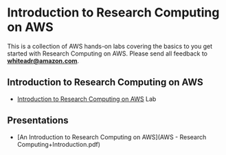 # Introduction to Research Computing on AWS

This is a collection of AWS hands-on labs covering the basics to you get started with Research Computing on AWS. Please send all feedback to **whiteadr@amazon.com**.

## Introduction to Research Computing on AWS

- [Introduction to Research Computing on AWS](Intro.md) Lab

## Presentations

- [An Introduction to Research Computing on AWS](AWS - Research Computing+Introduction.pdf)
